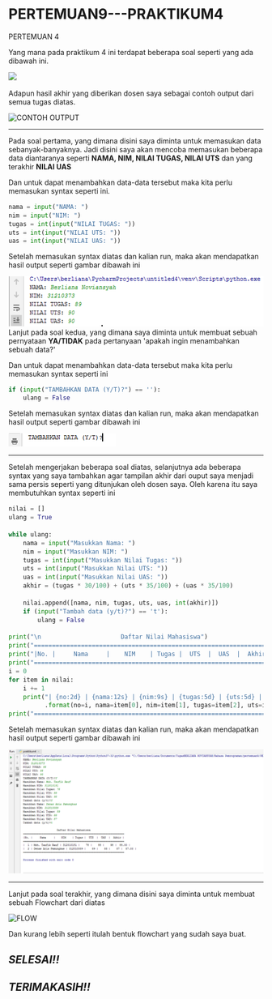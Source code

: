 # PERTEMUAN9---PRAKTIKUM4
PERTEMUAN 4

Yang mana pada praktikum 4 ini terdapat beberapa soal seperti yang ada dibawah ini.

![](https://user-images.githubusercontent.com/72906579/100109596-9554b880-2e9e-11eb-87ef-13cdf5daede4.png)

Adapun hasil akhir yang diberikan dosen saya sebagai contoh output dari semua tugas diatas.

![CONTOH OUTPUT](https://user-images.githubusercontent.com/72906579/100117156-1912a300-2ea7-11eb-975f-860fa89d783d.png)
_________________________________________________________________________________________________
Pada soal pertama, yang dimana disini saya diminta untuk memasukan data sebanyak-banyaknya. Jadi disini saya akan mencoba memasukan beberapa data diantaranya seperti **NAMA, NIM, NILAI TUGAS, NILAI UTS** dan yang terakhir **NILAI UAS**

Dan untuk dapat menambahkan data-data tersebut maka kita perlu memasukan syntax seperti ini.

```python
nama = input("NAMA: ")
nim = input("NIM: ")
tugas = int(input("NILAI TUGAS: "))
uts = int(input("NILAI UTS: "))
uas = int(input("NILAI UAS: "))
```

Setelah memasukan syntax diatas dan kalian run, maka akan mendapatkan hasil output seperti gambar dibawah ini

![praktikum](foto92/hasil1.PNG)<br>
Lanjut pada soal kedua, yang dimana saya diminta untuk membuat sebuah pernyataan **YA/TIDAK** pada pertanyaan 'apakah ingin menambahkan sebuah data?'

Dan untuk dapat menambahkan data-data tersebut maka kita perlu memasukan syntax seperti ini

```python
if (input("TAMBAHKAN DATA (Y/T)?") == ''):
    ulang = False
```

Setelah memasukan syntax diatas dan kalian run, maka akan mendapatkan hasil output seperti gambar dibawah ini

![praktikum4](foto92/tambah92.PNG)<br>
________________________________________________________________________________________________________________________________________

Setelah mengerjakan beberapa soal diatas, selanjutnya ada beberapa syntax yang saya tambahkan agar tampilan akhir dari ouput saya menjadi sama persis seperti yang ditunjukan oleh dosen saya. Oleh karena itu saya membutuhkan syntax seperti ini

```python
nilai = []
ulang = True

while ulang:
    nama = input("Masukkan Nama: ")
    nim = input("Masukkan NIM: ")
    tugas = int(input("Masukkan Nilai Tugas: "))
    uts = int(input("Masukkan Nilai UTS: "))
    uas = int(input("Masukkan Nilai UAS: "))
    akhir = (tugas * 30/100) + (uts * 35/100) + (uas * 35/100)

    nilai.append([nama, nim, tugas, uts, uas, int(akhir)])
    if (input("Tambah data (y/t)?") == 't'):
        ulang = False

print("\n                      Daftar Nilai Mahasiswa")
print("==================================================================")
print("|No. |     Nama     |    NIM    | Tugas |  UTS  |  UAS  |  Akhir |")
print("==================================================================")
i = 0
for item in nilai:
    i += 1
    print("| {no:2d} | {nama:12s} | {nim:9s} | {tugas:5d} | {uts:5d} | {uas:5d} | {akhir:6.2f} |"
          .format(no=i, nama=item[0], nim=item[1], tugas=item[2], uts=item[3], uas=item[4], akhir=item[5]))
print("==================================================================")
```

Setelah memasukan syntax diatas dan kalian run, maka akan mendapatkan hasil output seperti gambar dibawah ini

![praktikum4](foto92/hasil92.PNG)<br>
____________________________________________________________________________________________________________________________________________
Lanjut pada soal terakhir, yang dimana disini saya diminta untuk membuat sebuah Flowchart dari diatas

![FLOW](https://user-images.githubusercontent.com/72906579/100180603-15b10300-2f0b-11eb-9792-99324e3c9be6.png)

Dan kurang lebih seperti itulah bentuk flowchart yang sudah saya buat.

## *****************SELESAI!!***************** ##
## ***************TERIMAKASIH!!*************** ##
